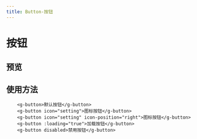 ```yaml
---
title: Button-按钮
---
```

# 按钮

## 预览
<ClientOnly>
<button-demos></button-demos>
</ClientOnly>

## 使用方法
```Vue
    <g-button>默认按钮</g-button>
    <g-button icon="setting">图标按钮</g-button>
    <g-button icon="setting" icon-position="right">图标按钮</g-button>
    <g-button :loading="true">加载按钮</g-button>
    <g-button disabled>禁用按钮</g-button>
```